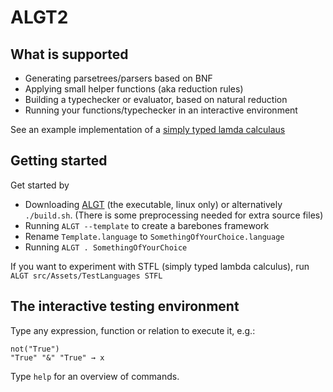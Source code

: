 # ALGT2

## What is supported

- Generating parsetrees/parsers based on BNF
- Applying small helper functions (aka reduction rules)
- Building a typechecker or evaluator, based on natural reduction
- Running your functions/typechecker in an interactive environment

See an example implementation of a [simply typed lamda calculaus](https://github.com/pietervdvn/ALGT2/blob/master/src/Assets/TestLanguages/STFL.language)

## Getting started

Get started by

- Downloading [ALGT](https://github.com/pietervdvn/ALGT2/raw/master/binaries/ALGT2-latest) (the executable, linux only) or alternatively `./build.sh`. (There is some preprocessing needed for extra source files)
- Running `ALGT --template` to create a barebones framework
- Rename `Template.language` to `SomethingOfYourChoice.language`
- Running `ALGT . SomethingOfYourChoice`

If you want to experiment with STFL (simply typed lambda calculus), run `ALGT src/Assets/TestLanguages STFL`

## The interactive testing environment

Type any expression, function or relation to execute it, e.g.:

	not("True")
	"True" "&" "True" → x


Type `help` for an overview of commands.


